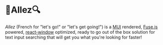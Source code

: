 # 🔎Allez🔍

_Allez_ (French for "let's go!" or "let's get going!") is a [MUI](https://mui.com/material-ui/) rendered, [Fuse.js](https://fusejs.io/) powered, [react-window](https://github.com/bvaughn/react-window) optimized, ready to go out of the box solution for text input searching that will get you what you're looking for faster!
